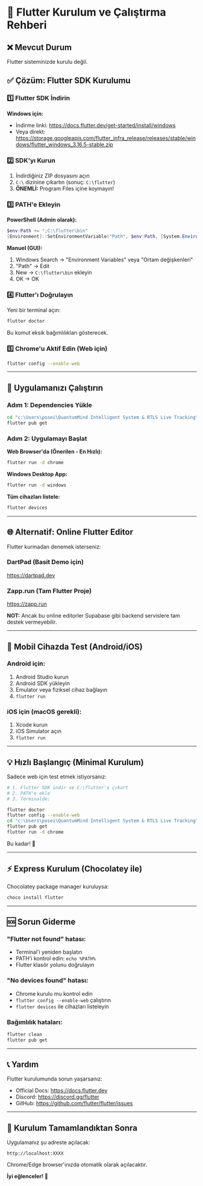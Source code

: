 # 🚀 Flutter Kurulum ve Çalıştırma Rehberi

## ❌ Mevcut Durum
Flutter sisteminizde kurulu değil.

## ✅ Çözüm: Flutter SDK Kurulumu

### 1️⃣ Flutter SDK İndirin

**Windows için:**
- İndirme linki: https://docs.flutter.dev/get-started/install/windows
- Veya direkt: https://storage.googleapis.com/flutter_infra_release/releases/stable/windows/flutter_windows_3.16.5-stable.zip

### 2️⃣ SDK'yı Kurun

1. İndirdiğiniz ZIP dosyasını açın
2. `C:\` dizinine çıkartın (sonuç: `C:\flutter`)
3. **ÖNEMLİ:** Program Files içine koymayın!

### 3️⃣ PATH'e Ekleyin

**PowerShell (Admin olarak):**
```powershell
$env:Path += ";C:\flutter\bin"
[Environment]::SetEnvironmentVariable("Path", $env:Path, [System.EnvironmentVariableTarget]::Machine)
```

**Manuel (GUI):**
1. Windows Search → "Environment Variables" veya "Ortam değişkenleri"
2. "Path" → Edit
3. New → `C:\flutter\bin` ekleyin
4. OK → OK

### 4️⃣ Flutter'ı Doğrulayın

Yeni bir terminal açın:
```bash
flutter doctor
```

Bu komut eksik bağımlılıkları gösterecek.

### 5️⃣ Chrome'u Aktif Edin (Web için)

```bash
flutter config --enable-web
```

---

## 🎯 Uygulamanızı Çalıştırın

### Adım 1: Dependencies Yükle
```bash
cd "c:\Users\posei\QuantumMind Intelligent System & RTLS Live Tracking"
flutter pub get
```

### Adım 2: Uygulamayı Başlat

**Web Browser'da (Önerilen - En Hızlı):**
```bash
flutter run -d chrome
```

**Windows Desktop App:**
```bash
flutter run -d windows
```

**Tüm cihazları listele:**
```bash
flutter devices
```

---

## 🌐 Alternatif: Online Flutter Editor

Flutter kurmadan denemek isterseniz:

### DartPad (Basit Demo için)
https://dartpad.dev

### Zapp.run (Tam Flutter Proje)
https://zapp.run

**NOT:** Ancak bu online editorler Supabase gibi backend servislere tam destek vermeyebilir.

---

## 📱 Mobil Cihazda Test (Android/iOS)

### Android için:
1. Android Studio kurun
2. Android SDK yükleyin
3. Emulator veya fiziksel cihaz bağlayın
4. `flutter run`

### iOS için (macOS gerekli):
1. Xcode kurun
2. iOS Simulator açın
3. `flutter run`

---

## 💡 Hızlı Başlangıç (Minimal Kurulum)

Sadece web için test etmek istiyorsanız:

```bash
# 1. Flutter SDK indir ve C:\flutter'a çıkart
# 2. PATH'e ekle
# 3. Terminalde:

flutter doctor
flutter config --enable-web
cd "c:\Users\posei\QuantumMind Intelligent System & RTLS Live Tracking"
flutter pub get
flutter run -d chrome
```

Bu kadar! 🎉

---

## ⚡ Express Kurulum (Chocolatey ile)

Chocolatey package manager kuruluysa:

```bash
choco install flutter
```

---

## 🆘 Sorun Giderme

### "Flutter not found" hatası:
- Terminal'i yeniden başlatın
- PATH'i kontrol edin: `echo %PATH%`
- Flutter klasör yolunu doğrulayın

### "No devices found" hatası:
- Chrome kurulu mu kontrol edin
- `flutter config --enable-web` çalıştırın
- `flutter devices` ile cihazları listeleyin

### Bağımlılık hataları:
```bash
flutter clean
flutter pub get
```

---

## 📞 Yardım

Flutter kurulumunda sorun yaşarsanız:
- Official Docs: https://docs.flutter.dev
- Discord: https://discord.gg/flutter
- GitHub: https://github.com/flutter/flutter/issues

---

## 🎊 Kurulum Tamamlandıktan Sonra

Uygulamanız şu adreste açılacak:
```
http://localhost:XXXX
```

Chrome/Edge browser'ınızda otomatik olarak açılacaktır.

**İyi eğlenceler! 🚀**
